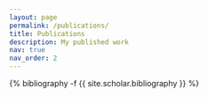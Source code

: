 ```yaml
---
layout: page
permalink: /publications/
title: Publications
description: My published work
nav: true
nav_order: 2
---
```


<!-- _pages/publications.md -->
<div class="publications">

{% bibliography -f {{ site.scholar.bibliography }} %}

</div>
